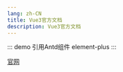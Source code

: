 ```yaml
---
lang: zh-CN
title: Vue3官方文档
description: Vue3官方文档
---
```

::: demo 引用Antd组件
element-plus
:::
<el-row>
    <el-button :icon="Search" circle />
    <el-button type="primary" :icon="Edit" circle />
    <el-button type="success" :icon="Check" circle />
    <el-button type="info" :icon="Message" circle />
    <el-button type="warning" :icon="Star" circle />
    <el-button type="danger" :icon="Delete" circle />
  </el-row>

[官网](https://element-plus.org/zh-CN/component/button.html) 